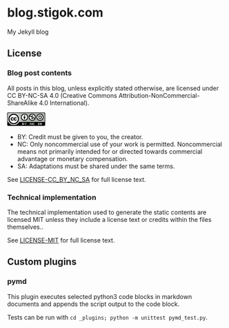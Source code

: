 # blog.stigok.com

My Jekyll blog

## License
### Blog post contents

All posts in this blog, unless explicitly stated otherwise, are licensed under
CC BY-NC-SA 4.0 (Creative Commons Attribution-NonCommercial-ShareAlike 4.0 International).

![CC BY-NC-SA](./assets/img/cc-by-nc-sa-4.0.png)

- BY: Credit must be given to you, the creator.
- NC: Only noncommercial use of your work is permitted. Noncommercial means not primarily intended for or directed towards commercial advantage or monetary compensation.
- SA: Adaptations must be shared under the same terms.

See [LICENSE-CC_BY_NC_SA](./LICENSE-CC_BY_NC_SA) for full license text.

### Technical implementation

The technical implementation used to generate the static contents are licensed MIT unless
they include a license text or credits within the files themselves..

See [LICENSE-MIT](./LICENSE-MIT) for full license text.

## Custom plugins
### pymd

This plugin executes selected python3 code blocks in markdown documents
and appends the script output to the code block.

Tests can be run with `cd _plugins; python -m unittest pymd_test.py`.
